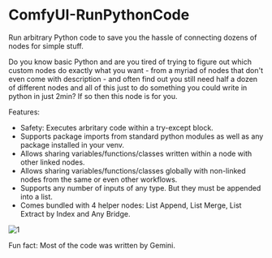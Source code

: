 # ComfyUI-RunPythonCode
Run arbitrary Python code to save you the hassle of connecting dozens of nodes for simple stuff.

Do you know basic Python and are you tired of trying to figure out which custom nodes do exactly what you want - from a myriad of nodes that don't even come with description - and often find out you still need half a dozen of different nodes and all of this just to do something you could write in python in just 2min?
If so then this node is for you.

Features:
- Safety: Executes arbritary code within a try-except block.
- Supports package imports from standard python modules as well as any package installed in your venv.
- Allows sharing variables/functions/classes written within a node with other linked nodes.
- Allows sharing variables/functions/classes globally with non-linked nodes from the same or even other workflows.
- Supports any number of inputs of any type. But they must be appended into a list.
- Comes bundled with 4 helper nodes: List Append, List Merge, List Extract by Index and Any Bridge.

![1](https://github.com/user-attachments/assets/3b9b819c-fdd4-44bb-b800-06ac20725bb2)


Fun fact: Most of the code was written by Gemini.
